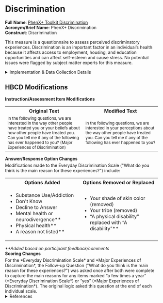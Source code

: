 # Discrimination

**Full Name**: [PhenX+ Toolkit Discrimination](https://www.phenxtoolkit.org/protocols/view/210302)    
**Acronym/Brief Name**: PhenX+ Discrimination   
**Construct**: Discrimination   

This measure is a questionnaire to assess perceived discriminatory experiences. Discrimination is an important factor in an individual’s health because it affects access to employment, housing, and education opportunities and can affect self-esteem and cause stress. No potential issues were flagged by subject matter experts for this measure.    

<details>
<summary>Implementation & Data Collection Details</summary>
<ul>
<br>
<p><strong>Method of Administration</strong>: Remote survey <br />
<strong>REDCap Form Name</strong>: sed<em>bm</em>phx<em>i</em>discr; Phenx Discrimination (Experiences with Unfair Treatment) <br />
<strong>Pilot Data Dictionary</strong>: sed<em>bm</em>phx<em>i</em>discr <br />
<strong>Spanish Translation</strong>: Existing <br />
<strong>Child Specific/Unspecific Form</strong>: Child Unspecific <br />
<strong>Respondent:</strong> Parent on Self <br />
<strong>Visits</strong>: V01 (2nd-3rd trimester and postnatal), V05 (10-17 months), V07 (16-31 months) <br />
<strong>Estimated length of time for completion</strong>: 3 minutes</p>
</details>


## HBCD Modifications
<p style="font-size: 1em; margin: 0 0 5px;"><b>Instruction/Assessment Item Modifications</b></p>
<table>
  <tr>
    <th>Original Text</th>
    <th>Modified Text</th>
  </tr>
  <tr>
    <td style="width: 400px; word-wrap: break-word; white-space: normal;">
      <small>In the following questions, we are interested in the way other people have treated you or your beliefs about how other people have treated you. Can you tell me if any of the following has ever happened to you? (Major Experiences of Discrimination)</small>
    </td>
    <td style="width: 400px; word-wrap: break-word; white-space: normal;">
      <small>In the following questions, we are interested in your perceptions about the way other people have treated you.  Can you tell me if any of the following has ever happened to you?</small>
    </td>
  </tr>
</table>

<p style="font-size: 1em; margin: 0 0 5px;"><b>Answer/Response Option Changes</b></p>
Modifications made to the Everyday Discrimination Scale ("What do you think is the main reason for these experiences?") include:
<table style="border-collapse: collapse;">
  <tr>
    <th>Options Added</th>
    <th>Options Removed or Replaced</th>
  </tr>
  <tr>
    <td>
        <ul>
            <li>Substance Use/Addiction</li>
            <li>Don't Know</li>
            <li>Decline to Answer</li>
            <li>Mental health or neurodivergence**</li>
            <li>Physical health**</li>
            <li>A reason not listed**</li>
        </ul>
    </td>
    <td>
        <ul>
            <li>Your shade of skin color (removed)</li>
            <li>Your tribe (removed)</li>
            <li>“A physical disability” replaced with “A disability”**</li>
        </ul>
    </td>
  </tr>
</table>
<i>**Added based on participant feedback/comments</i>

<p style="font-size: 1em; margin: 0 0 5px;"><b>Scoring Changes</b></p>
For the *Everyday Discrimination Scale* and *Major Experiences of Discrimination*, the Follow-up Question ("What do you think is the main reason for these experiences?") was asked once after both were complete to capture the main reasons for any items marked “a few times a year” (*Everyday Discrimination Scale*) or “yes” (*Major Experiences of Discrimination*). The original logic asked this question at the end of each individual scale.

<details class="collapsible references">
  <summary class="references">References</summary>
<ul>
<li>PhenX Toolkit. (2024 November 01). Discrimination, PhenX Toolkit. <a href="https://www.phenxtoolkit.org/protocols/view/210302">https://www.phenxtoolkit.org/protocols/view/210302</a></li>
<li>Sternthal, M. J., Slopen, N., &amp; Williams, D. R. (2011). Racial disparities in health. <em>Du Bois Review: Social Science Research on Race</em>, 8(1), 95–113. <a href="https://doi.org/10.1017/s1742058x11000087">https://doi.org/10.1017/s1742058x11000087</a></li>
<li>Williams, D. R. (2015). Measuring discrimination resource. <a href="http://scholar.harvard.edu/davidrwilliams/node/32777">http://scholar.harvard.edu/davidrwilliams/node/32777</a></li>
</ul>
</details>